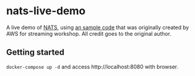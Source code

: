 # nats-live-demo

A live demo of [NATS](https://nats.io), using [an sample code](https://workshops.devax.academy/monoliths-to-microservices/module5/explore_messaging_options/setup-s3-bucket-website.html) that was originally created by AWS for streaming workshop. All credit goes to the original author.

## Getting started

`docker-compose up -d` and access http://localhost:8080 with browser.



